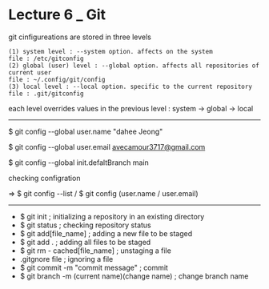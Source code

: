 # Lecture 6 _ Git

git cinfigureations are stored in three levels
```
(1) system level : --system option. affects on the system
file : /etc/gitconfig
(2) global (user) level : --global option. affects all repositories of current user
file : ~/.config/git/config
(3) local level : --local option. specific to the current repository
file : .git/gitconfig
```
each level overrides values in the previous level : system -> global -> local

---
$ git config --global user.name "dahee Jeong" 

$ git config --global user.email avecamour3717@gmail.com

$ git config --global init.defaltBranch main

checking configration 

=> $ git config --list / $ git config (user.name / user.email)

---
- $ git init ; initializing a repository in an existing directory
- $ git status ; checking repository status
- $ git add[file_name] ; adding a new file to be staged
- $ git add . ; adding all files to be staged
- $ git rm - cached[file_name] ; unstaging a file
- .gitgnore file ; ignoring a file
- $ git commit -m "commit message" ; commit
- $ git branch -m (current name)(change name) ; change branch name
